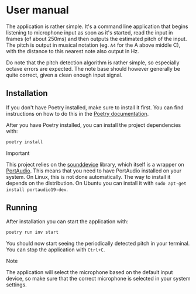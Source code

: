 # User manual

The application is rather simple. It's a command line application that begins
listening to microphone input as soon as it's started, read the input in frames
(of about 250ms) and then outputs the estimated pitch of the input. The pitch is
output in musical notation (eg. `A4` for the A above middle C), with the
distance to this nearest note also output in Hz.

Do note that the pitch detection algorithm is rather simple, so especially
octave errors are expected. The note base should however generally be quite
correct, given a clean enough input signal.

## Installation

If you don't have Poetry installed, make sure to install it first. You can find
instructions on how to do this in the [Poetry documentation](https://python-poetry.org/docs/#installation).

After you have Poetry installed, you can install the project dependencies with:

```bash
poetry install
```

> [!IMPORTANT]
> This project relies on the [sounddevice](https://python-sounddevice.readthedocs.io/en/0.5.1/)
> library, which itself is a wrapper on [PortAudio](https://www.portaudio.com/). This
> means that you need to have PortAudio installed on your system. On Linux, this
> is not done automatically. The way to install it depends on the distribution.
> On Ubuntu you can install it with `sudo apt-get install portaudio19-dev`.

## Running

After installation you can start the application with:

```bash
poetry run inv start
```

You should now start seeing the periodically detected pitch in your terminal.
You can stop the application with `Ctrl+C`.

> [!NOTE]
> The application will select the microphone based on the default input device,
> so make sure that the correct microphone is selected in your system settings.
